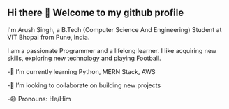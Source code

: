 ## Hi there 👋 Welcome to my github profile
I'm Arush Singh, a B.Tech (Computer Science And Engineering) Student at VIT Bhopal from Pune, India.

I am a passionate Programmer and a lifelong learner. I like acquiring new skills, exploring new technology and playing Football. 

 -🌱 I’m currently learning Python, MERN Stack, AWS

-👯 I’m looking to collaborate on building new projects

-😄 Pronouns: He/Him


<!--
**arushsingh0604/arushsingh0604** is a ✨ _special_ ✨ repository because its `README.md` (this file) appears on your GitHub profile.

Here are some ideas to get you started:

🔭 I’m currently working on ...
🌱 I’m currently learning Python, MERN Stack, AWS
👯 I’m looking to collaborate on building new projects
- 🤔 I’m looking for help with ...
- 💬 Ask me about ...
- 📫 How to reach me: ...
- 😄 Pronouns: He/Him
- ⚡ Fun fact: ...
-->
